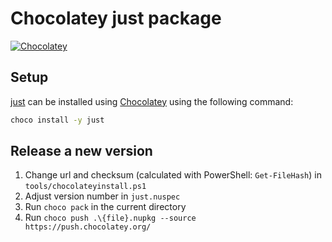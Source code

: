 # Chocolatey just package

[![Chocolatey](https://img.shields.io/chocolatey/v/just?include_prereleases)](https://community.chocolatey.org/packages/just)

## Setup

[just](https://community.chocolatey.org/packages/just) can be installed using [Chocolatey](https://chocolatey.org/) using the following command:

```bash
choco install -y just
```

## Release a new version

1. Change url and checksum (calculated with PowerShell: `Get-FileHash`) in `tools/chocolateyinstall.ps1`
2. Adjust version number in `just.nuspec`
3. Run `choco pack` in the current directory
4. Run `choco push .\{file}.nupkg --source https://push.chocolatey.org/`
